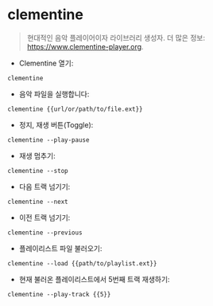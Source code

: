 # clementine

> 현대적인 음악 플레이어이자 라이브러리 생성자.
> 더 많은 정보: <https://www.clementine-player.org>.

- Clementine 열기:

`clementine`

- 음악 파일을 실행합니다:

`clementine {{url/or/path/to/file.ext}}`

- 정지, 재생 버튼(Toggle):

`clementine --play-pause`

- 재생 멈추기:

`clementine --stop`

- 다음 트랙 넘기기:

`clementine --next`

- 이전 트랙 넘기기:

`clementine --previous`

- 플레이리스트 파일 불러오기:

`clementine --load {{path/to/playlist.ext}}`

- 현재 불러온 플레이리스트에서 5번째 트랙 재생하기:

`clementine --play-track {{5}}`
